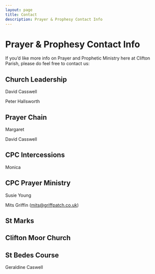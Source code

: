 ```yaml
---
layout: page
title: Contact
description: Prayer & Prophesy Contact Info
---
```


Prayer & Prophesy Contact Info
==============================
If you’d like more info on Prayer and Prophetic Ministry here at Clifton Parish, please do feel free to contact us:

Church Leadership
-----------------
David Casswell

Peter Hallsworth

Prayer Chain
------------
Margaret

David Casswell

CPC Intercessions
-----------------
Monica

CPC Prayer Ministry
-------------------
Susie Young 

Mits Griffin (mits@griffpatch.co.uk)

St Marks
--------

Clifton Moor Church
-------------------

St Bedes Course
---------------
Geraldine Caswell

